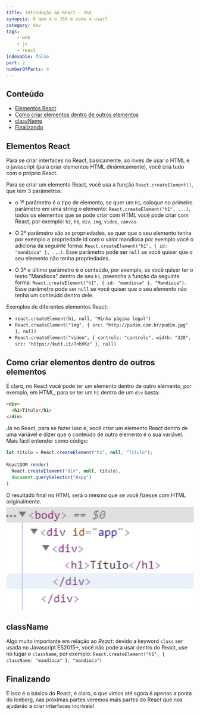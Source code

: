 ```yaml
---
title: Introdução ao React - JSX
synopsis: O que é o JSX e como o usar?
category: dev
tags:
    - web
    - js
    - react
indexable: false
part: 2
numberOfParts: 4
---
```


## Conteúdo
- [Elementos React](##elementos-react)
- [Como criar elementos dentro de outros elementos](##como-criar-elementos-dentro-de-outros-elementos)
- [className](##className)
- [Finalizando](##finalizando)

## Elementos React
Para se criar interfaces no React, basicamente, ao invés de usar o HTML e o javascript (para criar elementos HTML dinâmicamente), você cria tudo com o próprio React.

Para se criar um elemento React, você usa a função `React.createElement()`, que tem 3 parâmetros:
- o 1º parâmetro é o tipo de elemento, se quer um `h1`, coloque no primeiro parâmetro em uma string o elemento: `React.createElement("h1", ...)`, todos os elementos que se pode criar com HTML você pode criar com React, por exemplo: `h2`, `h6`, `div`, `img`, `video`, `canvas`.

- O 2º parâmetro são as propriedades, se quer que o seu elemento tenha por exemplo a propriedade id com o valor mandioca por exemplo você o adiciona da seguinte forma: `React.createElement("h1", { id: "mandioca" }, ...)`. Esse parâmetro pode ser `null` se você quiser que o seu elemento não tenha propriedades.

- O 3º e último parâmetro é o conteúdo, por exemplo, se você quiser ter o texto "Mandioca" dentro de seu `h1`, preencha a função da seguinte forma: `React.createElement("h1", { id: "mandioca" }, "Mandioca")`. Esse parâmetro pode ser `null` se você quiser que o seu elemento não tenha um conteúdo dentro dele.

Exemplos de diferentes elementos React:
- `react.createElement(h1, null, "Minha página legal")`
- `React.createElement("img", { src: "http://pudim.com.br/pudim.jpg" }, null)`
- `React.createElement("video", { controls: "controls", width: "320", src: "https://kutt.it/7nbVKz" }, null)`

## Como criar elementos dentro de outros elementos
É claro, no React você pode ter um elemento dentro de outro elemento, por exemplo, em HTML, para se ter um `h1` dentro de um `div` basta:
``` html
<div>
  <h1>Título</h1>
</div>
```

Já no React, para se fazer isso é, você criar um elemento React dentro de uma variável e dizer que o conteúdo de outro elemento é o sua variável. Mais fácil entender como código:
``` javascript
let titulo = React.createElement("h1", null, "Título");

ReactDOM.render(
  React.createElement("div", null, titulo),
  document.querySelector("#app")
)
```

O resultado final no HTML será o mesmo que se você fizesse com HTML originalmente.
![Resultado](./elementosUmDentroDoOutro.png)

## className
Algo muito importante em relação ao _React_: devido a keyword `class` ser usada no Javascript ES2015+, você não pode a usar dentro do React, use no lugar o `className`, por exemplo: `React.createElement("h1", { className: "mandioca" }, "mandioca")` 

## Finalizando
E isso é o básico do React, é claro, o que vimos até agora é apenas a ponta do Iceberg, nas próximas partes veremos mais partes do React que nos ajudarão a criar interfaces incríveis!